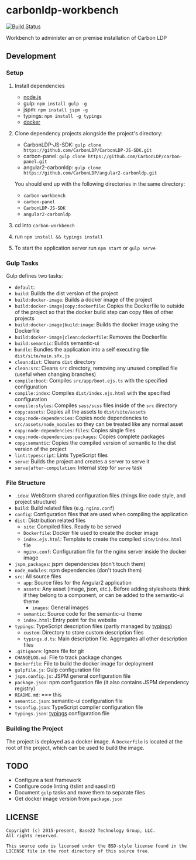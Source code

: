 # carbonldp-workbench

[![Build Status](https://travis-ci.org/CarbonLDP/carbonldp-workbench.svg?branch=master)](https://travis-ci.org/CarbonLDP/carbonldp-workbench)

Workbench to administer an on premise installation of Carbon LDP

## Development

### Setup

1. Install dependencies
    - [node.js](https://nodejs.org/en/)
    - gulp: `npm install gulp -g`
    - jspm: `npm install jspm -g`
    - typings: `npm install -g typings`
    - [docker](https://www.docker.com/)
2. Clone dependency projects alongside the project's directory:
    - CarbonLDP-JS-SDK: `gulp clone https://github.com/CarbonLDP/CarbonLDP-JS-SDK.git`
    - carbon-panel: `gulp clone https://github.com/CarbonLDP/carbon-panel.git`
    - angular2-carbonldp: `gulp clone https://github.com/CarbonLDP/angular2-carbonldp.git`
    
    You should end up with the following directories in the same directory:
    - `carbon-workbench`
    - `carbon-panel`
    - `CarbonLDP-JS-SDK`
    - `angular2-carbonldp`
3. cd into `carbon-workbench`
4. run `npm install && typings install`
5. To start the application server run `npm start` or `gulp serve`

### Gulp Tasks

Gulp defines two tasks:

- `default`: 
- `build`: Builds the dist version of the project
- `build:docker-image`: Builds a docker image of the project
- `build:docker-image|copy:dockerfile`: Copies the Dockerfile to outside of the project so that the docker build step can copy files of other projects
- `build:docker-image|build:image`: Builds the docker image using the Dockerfile
- `build:docker-image|clean:dockerfile`: Removes the Dockerfile
- `build:semantic`: Builds semantic-ui
- `bundle`: Bundles the application into a self executing file `dist/site/main.sfx.js`
- `clean:dist`: Cleans `dist` directory
- `clean:src`: Cleans `src` directory, removing any unused compiled file (useful when changing branches)
- `compile:boot`: Compiles `src/app/boot.ejs.ts` with the specified configuration
- `compile:index`: Compiles `dist/index.ejs.html` with the specified configuration
- `compile:styles`: Compiles `sass/scss` files inside of the `src` directory
- `copy:assets`: Copies all the assets to `dist/site/assets`
- `copy:node-dependencies`: Copies node dependencies to `src/assets/node_modules` so they can be treated like any normal asset
- `copy:node-dependencies:files`: Copies single files
- `copy:node-dependencies:packages`: Copies complete packages
- `copy:semantic`: Copies the compiled version of semantic to the dist version of the project
- `lint:typescript`: Lints TypeScript files
- `serve`: Builds the project and creates a server to serve it
- `serve|after-compilation`: Internal step for `serve` task

### File Structure

- `.idea`: WebStorm shared configuration files (things like code style, and project structure)
- `build`: Build related files (e.g. `nginx.conf`)
- `config`: Configuration files that are used when compiling the application
- `dist`: Distribution related files
    - `site`: Compiled files. Ready to be served
    - `Dockerfile`: Docker file used to create the docker image
    - `index.ejs.html`: Template to create the compiled `site/index.html` file
    - `nginx.conf`: Configuration file for the nginx server inside the docker image
- `jspm_packages`: jspm dependencies (don't touch them)
- `node_modules`: npm dependencies (don't touch them)
- `src`: All source files
    - `app`: Source files for the Angular2 application
    - `assets`: Any asset (image, json, etc.). Before adding stylesheets think if they belong to a component, or can be added to the semantic-ui theme
        - `images`: General images
    - `semantic`: Source code for the semantic-ui theme
    - `index.html`: Entry point for the website
- `typings`: TypeScript description files (partly managed by [typings](https://github.com/typings/typings))
    - `custom`: Directory to store custom description files
    - `typings.d.ts`: Main description file. Aggregates all other description files
- `.gitignore`: Ignore file for git
- `CHANGELOG.md`: File to track package changes
- `Dockerfile`: File to build the docker image for deployment
- `gulpfile.js`: Gulp configuration file
- `jspm.config.js`: JSPM general configuration file
- `package.json`: npm configuration file (it also contains JSPM dependency registry)
- `README.md`: === this
- `semantic.json`: semantic-ui configuration file
- `tsconfig.json`: TypeScript compiler configuration file
- `typings.json`: [typings](https://github.com/typings/typings) configuration file

### Building the Project

The project is deployed as a docker image. A `Dockerfile` is located at the root of the project, which can be used to build the image. 

## TODO

- Configure a test framework
- Configure code linting (tslint and sasslint)
- Document `gulp` tasks and move them to separate files
- Get docker image version from `package.json`

## LICENSE

    Copyright (c) 2015-present, Base22 Technology Group, LLC.
    All rights reserved.
    
    This source code is licensed under the BSD-style license found in the
    LICENSE file in the root directory of this source tree.
